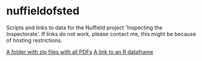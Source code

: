 # nuffieldofsted
Scripts and links to data for the Nuffield project 'Inspecting the Inspectorate'.
If links do not work, please contact me, this might be because of hosting restrictions.

[A folder with zip files with all PDFs](https://sotonac-my.sharepoint.com/:f:/g/personal/cb1y11_soton_ac_uk/EnfZyToJVv9PuY9u59ffhnoBLG4afkt9fkOUadldmCHVyA?e=mP2o2O)
[A link to an R dataframe](https://sotonac-my.sharepoint.com/:u:/g/personal/cb1y11_soton_ac_uk/EaAQnDH_KFJHq7ZMZpcknYsBJnZ8_Lz9nNcML0g-e37p7Q?e=LydHZG)

